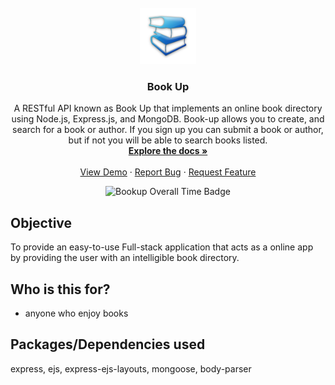 <!-- PROJECT LOGO -->
<br />
<div align="center">
  <a href="https://github.com/dyarawilliams/book-up">
    <img src="public/images/book-icon.png" alt="Logo" width="90" height="90">
  </a>

<h3 align="center">Book Up</h3>

  <p align="center">
    A RESTful API known as Book Up that implements an online book directory using Node.js, Express.js, and MongoDB. Book-up allows you to create, and search for a book or author. If you sign up you can submit a book or author, but if not you will be able to search books listed.
    <br />
    <a href="https://github.com/dyarawilliams/book-up"><strong>Explore the docs »</strong></a>
    <br />
    <br />
    <a href="https://bookup.onrender.com/">View Demo</a>
    ·
    <a href="https://github.com/dyarawilliams/book-up/issues">Report Bug</a>
    ·
    <a href="https://github.com/dyarawilliams/book-up/issues">Request Feature</a>
  </p>
  <img src="https://wakatime.com/badge/user/374368ff-083b-4229-b46b-62cd1dbb07ec/project/36de6eb5-894f-4a48-ab00-40f88c93d920.svg" alt="Bookup Overall Time Badge" />
</div>

## Objective
To provide an easy-to-use Full-stack application that acts as a online app by providing the user with an intelligible book directory.

## Who is this for?
- anyone who enjoy books

## Packages/Dependencies used
express, ejs, express-ejs-layouts, mongoose, body-parser
